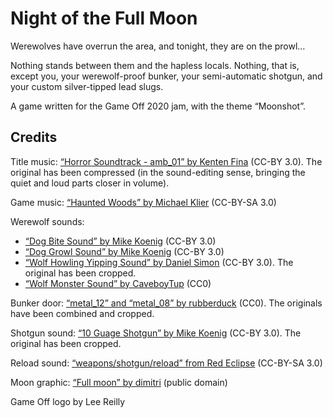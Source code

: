 # Night of the Full Moon

Werewolves have overrun the area, and tonight, they are on the prowl…

Nothing stands between them and the hapless locals. Nothing, that is,
except you, your werewolf-proof bunker, your semi-automatic shotgun,
and your custom silver-tipped lead slugs.

A game written for the Game Off 2020 jam, with the theme “Moonshot”.

## Credits

Title music: [“Horror Soundtrack - amb_01” by Kenten Fina](https://opengameart.org/content/horror-soundtrack-8-tracks-the-hangar) (CC-BY 3.0). The original has been compressed (in the sound-editing sense, bringing the quiet and loud parts closer in volume).

Game music: [“Haunted Woods” by Michael Klier](https://opengameart.org/content/haunted-woods-horror-drone) (CC-BY-SA 3.0)

Werewolf sounds:

* [“Dog Bite Sound” by Mike Koenig](http://soundbible.com/1529-Dog-Bite.html) (CC-BY 3.0)
* [“Dog Growl Sound” by Mike Koenig](http://soundbible.com/1291-Dog-Growl.html) (CC-BY 3.0)
* [“Wolf Howling Yipping Sound” by Daniel Simon](http://soundbible.com/2132-Wolf-Howling-Yipping.html) (CC-BY 3.0). The original has been cropped.
* [“Wolf Monster Sound” by CaveboyTup](https://opengameart.org/content/wolf-monster-sound) (CC0)

Bunker door: [“metal_12” and “metal_08” by rubberduck](https://opengameart.org/content/100-cc0-sfx) (CC0). The originals have been combined and cropped.

Shotgun sound: [“10 Guage Shotgun” by Mike Koenig](http://soundbible.com/1262-10-Guage-Shotgun.html) (CC-BY 3.0). The original has been cropped.

Reload sound: [“weapons/shotgun/reload” from Red Eclipse](https://github.com/redeclipse/sounds/tree/3b1f0288623111172b86ea7bf58a77d969b7c920/weapons/shotgun) (CC-BY-SA 3.0)

Moon graphic: [“Full moon” by dimitri](https://openclipart.org/detail/150367/full-moon) (public domain)

Game Off logo by Lee Reilly
